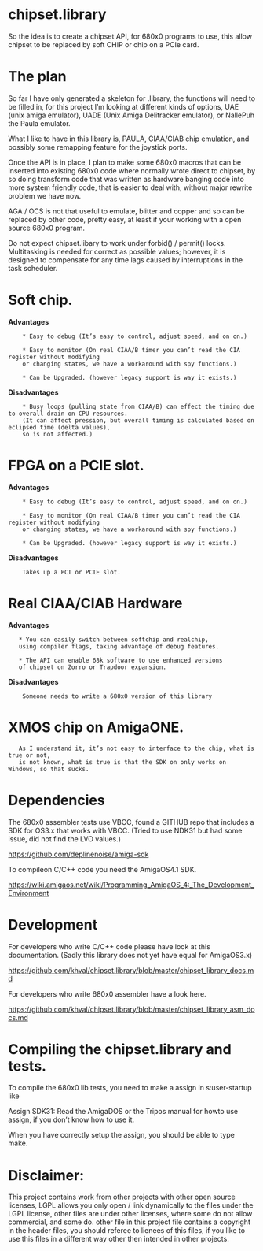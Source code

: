 # chipset.library

So the idea is to create a chipset API, for 680x0 programs to use, this allow chipset to be replaced by soft CHIP or chip on a PCIe card.

# The plan

So far I have only generated a skeleton for .library, the functions will need to be filled in, 
for this project I’m looking at different kinds of options, UAE (unix amiga emulator), UADE (Unix Amiga Delitracker emulator), or NallePuh the Paula emulator.

What I like to have in this library is, PAULA, CIAA/CIAB chip emulation, and possibly some remapping feature for the joystick ports.

Once the API is in place, I plan to make some 680x0 macros that can be inserted into existing 680x0 code where normally wrote direct to chipset, 
by so doing transform code that was written as hardware banging code into more system friendly code, that is easier to deal with, without major rewrite problem we have now.

AGA / OCS is not that useful to emulate, blitter and copper and so can be replaced by other code, 
pretty easy, at least if your working with a open source 680x0 program.

Do not expect chipset.libary to work under forbid() / permit() locks.
Multitasking is needed for correct as possible values; however, it is designed to compensate for any 
time lags caused by interruptions in the task scheduler.

# Soft chip.

**Advantages**

        * Easy to debug (It’s easy to control, adjust speed, and on on.)

        * Easy to monitor (On real CIAA/B timer you can’t read the CIA register without modifying
        or changing states, we have a workaround with spy functions.)

        * Can be Upgraded. (however legacy support is way it exists.)

**Disadvantages**
    
        * Busy loops (pulling state from CIAA/B) can effect the timing due to overall drain on CPU resources.
        (It can affect pression, but overall timing is calculated based on eclipsed time (delta values),
        so is not affected.)

# FPGA on a PCIE slot.

**Advantages**

        * Easy to debug (It’s easy to control, adjust speed, and on on.)

        * Easy to monitor (On real CIAA/B timer you can’t read the CIA register without modifying
        or changing states, we have a workaround with spy functions.)

        * Can be Upgraded. (however legacy support is way it exists.)
        
**Disadvantages**

        Takes up a PCI or PCIE slot.

# Real CIAA/CIAB Hardware

 **Advantages**

       * You can easily switch between softchip and realchip, 
       using compiler flags, taking advantage of debug features.
        
       * The API can enable 68k software to use enhanced versions
       of chipset on Zorro or Trapdoor expansion.
        
 **Disadvantages**

        Someone needs to write a 680x0 version of this library
        
# XMOS chip on AmigaONE.

       As I understand it, it’s not easy to interface to the chip, what is true or not, 
       is not known, what is true is that the SDK on only works on Windows, so that sucks.

# Dependencies

The 680x0 assembler tests use VBCC, found a GITHUB repo that includes a SDK for OS3.x that works with VBCC. 
(Tried to use NDK31 but had some issue, did not find the LVO values.)

https://github.com/deplinenoise/amiga-sdk

To compileon C/C++ code you need the AmigaOS4.1 SDK.

https://wiki.amigaos.net/wiki/Programming_AmigaOS_4:_The_Development_Environment

# Development 

For developers who write C/C++ code please have look at this documentation.
(Sadly this library does not yet have equal for AmigaOS3.x)

https://github.com/khval/chipset.library/blob/master/chipset_library_docs.md

For developers who write 680x0 assembler have a look here.

https://github.com/khval/chipset.library/blob/master/chipset_library_asm_docs.md

# Compiling the chipset.library and tests.

To compile the 680x0 lib tests, you need to make a assign in s:user-startup like

Assign SDK31: <your path to the files>
Read the AmigaDOS or the Tripos manual for howto use assign, if you don’t know how to use it.
  
When you have correctly setup the assign, you should be able to type make.

# Disclaimer:

This project contains work from other projects with other open source licenses, LGPL allows you only open / link dynamically to the files under the LGPL license, other files are under other licenses, where some do not allow commercial, and some do. other file in this project file contains a copyright in the header files, you should referee to lienees of this files, if you like to use this files in a different way other then intended in other projects.
